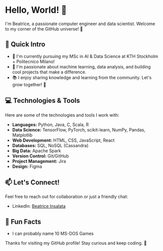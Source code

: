 # Hello, World! 👋

I'm Beatrice, a passionate computer engineer and data scientist. Welcome to my corner of the GitHub universe! 🌌

## 🚀 Quick Intro

- 🔭 I'm currently pursuing my MSc in AI & Data Science at KTH Stockholm + Politecnico Milano!
- 🌱 I'm passionate about machine learning, data analysis, and building cool projects that make a difference.
- 📚 I enjoy sharing knowledge and learning from the community. Let's grow together! 🌱

## 💻 Technologies & Tools

Here are some of the technologies and tools I work with:

- **Languages:** Python, Java, C, Scala, R
- **Data Science:** TensorFlow, PyTorch, scikit-learn, NumPy, Pandas, Matplotlib
- **Web Development:** HTML, CSS, JavaScript, React
- **Databases:** SQL, NoSQL (Cassandra)
- **Big Data:** Apache Spark
- **Version Control:** Git/GitHub
- **Project Management:** Jira
- **Design:** Figma

## 📫 Let's Connect!

Feel free to reach out for collaboration or just a friendly chat:

- LinkedIn: [Beatrice Insalata](https://www.linkedin.com/in/beatrice-insalata-23b291230/)


## 🌈 Fun Facts
- I can probably name 10 MS-DOS Games

Thanks for visiting my GitHub profile! Stay curious and keep coding. 🚀

